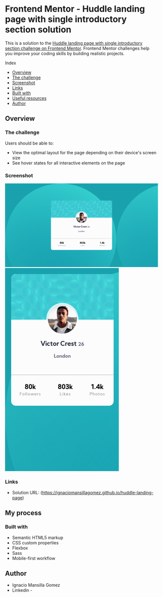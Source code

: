 # Frontend Mentor - Huddle landing page with single introductory section solution

This is a solution to the [Huddle landing page with single introductory section challenge on Frontend Mentor](https://www.frontendmentor.io/challenges/huddle-landing-page-with-a-single-introductory-section-B_2Wvxgi0). Frontend Mentor challenges help you improve your coding skills by building realistic projects.

Index

- [Overview](#overview)
- [The challenge](#the-challenge)
- [Screenshot](#screenshot)
- [Links](#links)
- [Built with](#built-with)
- [Useful resources](#useful-resources)
- [Author](#author)

## Overview

### The challenge

Users should be able to:

- View the optimal layout for the page depending on their device's screen size
- See hover states for all interactive elements on the page

### Screenshot

![](/Screenshots/Profile-card-component-Desktop.png)
![](/Screenshots/Profile-card-component-Mobile.png)

### Links

- Solution URL: (https://ignaciomansillagomez.github.io/huddle-landing-page)

## My process

### Built with

- Semantic HTML5 markup
- CSS custom properties
- Flexbox
- Sass
- Mobile-first workflow

## Author

- Ignacio Mansilla Gomez
- Linkedin - [](https://www.linkedin.com/in/ignacio-mansilla-gomez-3502551a3/)
